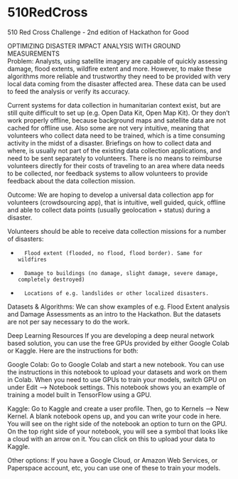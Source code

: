 # 510RedCross
510 Red Cross Challenge - 2nd edition of  Hackathon for Good


OPTIMIZING DISASTER IMPACT ANALYSIS WITH GROUND MEASUREMENTS     
Problem: Analysts, using satellite imagery are capable of quickly assessing damage, flood extents, wildfire extent and more. However, to make these algorithms more reliable and trustworthy they need to be provided with very local data coming from the disaster affected area. These data can be used to feed the analysis or verify its accuracy. 

Current systems for data collection in humanitarian context exist, but are still quite difficult to set up (e.g. Open Data Kit, Open Map Kit). Or they don’t work properly offline, because background maps and satellite data are not cached for offline use. Also some are not very intuitive, meaning that volunteers who collect data need to be trained, which is a time consuming activity in the midst of a disaster. Briefings on how to collect data and where, is usually not part of the existing data collection applications, and need to be sent separately to volunteers. There is no means to reimburse volunteers directly for their costs of traveling to an area where data needs to be collected, nor feedback systems to allow volunteers to provide feedback about the data collection mission.

 Outcome: We are hoping to develop a universal data collection app for volunteers (crowdsourcing app), that is intuitive, well guided, quick, offline and able to collect data points (usually geolocation + status) during a disaster. 

 Volunteers should be able to receive data collection missions for a number of disasters:

-       Flood extent (flooded, no flood, flood border). Same for wildfires

-       Damage to buildings (no damage, slight damage, severe damage, completely destroyed)

-       Locations of e.g. landslides or other localized disasters.

Datasets & Algorithms: We can show examples of e.g. Flood Extent analysis and Damage Assessments as an intro to the Hackathon. But the datasets are not per say necessary to do the work.

Deep Learning Resources
If you are developing a deep neural network based solution, you can use the free GPUs provided by either Google Colab or Kaggle. Here are the instructions for both:

Google Colab:
Go to Google Colab and start a new notebook. You can use the instructions in this notebook to upload your datasets and work on them in Colab. When you need to use GPUs to train your models, switch GPU on under Edit --> Notebook settings. This notebook shows you an example of training a model built in TensorFlow using a GPU.

Kaggle:
Go to Kaggle and create a user profile. Then, go to Kernels --> New Kernel. A blank notebook opens up, and you can write your code in here. You will see on the right side of the notebook an option to turn on the GPU. On the top right side of your notebook, you will see a symbol that looks like a cloud with an arrow on it. You can click on this to upload your data to Kaggle.

Other options:
If you have a Google Cloud, or Amazon Web Services, or Paperspace account, etc, you can use one of these to train your models.
